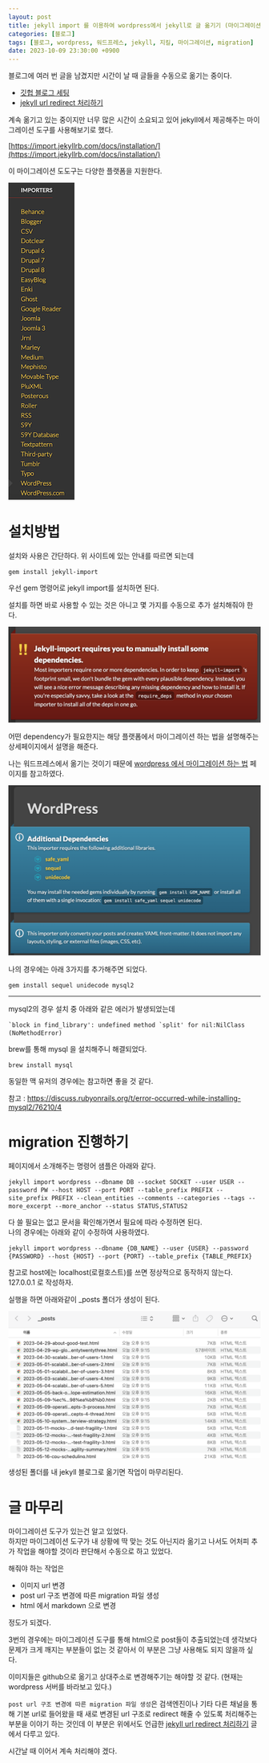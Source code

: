 ```yaml
---
layout: post
title: jekyll import 를 이용하여 wordpress에서 jekyll로 글 옮기기 (마이그레이션)
categories: [블로그]
tags: [블로그, wordpress, 워드프레스, jekyll, 지킬, 마이그레이션, migration]
date: 2023-10-09 23:30:00 +0900
---
```


블로그에 여러 번 글을 남겼지만 시간이 날 때 글들을 수동으로 옮기는 중이다.

- [깃헙 블로그 세팅](/2023/09/15/깃헙-블로그-세팅)
- [jekyll url redirect 처리하기](/2023/09/28/jekyll-url-redirect-처리하기)

계속 옮기고 있는 중이지만 너무 많은 시간이 소요되고 있어 jekyll에서 제공해주는 마이그레이션 도구를 사용해보기로 했다.

[https://import.jekyllrb.com/docs/installation/](https://import.jekyllrb.com/docs/installation/)

이 마이그레이션 도도구는 다양한 플랫폼을 지원한다.

![support platforms](/assets/images/2023-10-09-migration-wordpress-to-jekyll-using-jekyll-import/support-platforms.png)

# 설치방법

설치와 사용은 간단하다.
위 사이트에 있는 안내를 따르면 되는데

```
gem install jekyll-import
```

우선 gem 명령어로 jekyll import를 설치하면 된다.

설치를 하면 바로 사용할 수 있는 것은 아니고 몇 가지를 수동으로 추가 설치해줘야 한다.

![require-dependencies](/assets/images/2023-10-09-migration-wordpress-to-jekyll-using-jekyll-import/require-dependencies.png)

어떤 dependency가 필요한지는 해당 플랫폼에서 마이그레이션 하는 법을 설명해주는 상세페이지에서 설명을 해준다.

나는 워드프레스에서 옮기는 것이기 때문에 [wordpress 에서 마이그레이션 하는 법](https://import.jekyllrb.com/docs/wordpress/) 페이지를 참고하였다.

![wordpress-require-dependencies](/assets/images/2023-10-09-migration-wordpress-to-jekyll-using-jekyll-import/wordpress-require-dependencies.png)

나의 경우에는 아래 3가지를 추가해주면 되었다.

```
gem install sequel unidecode mysql2
```

---

mysql2의 경우 설치 중 아래와 같은 에러가 발생되었는데

```
`block in find_library': undefined method `split' for nil:NilClass (NoMethodError)
```

brew를 통해 mysql 을 설치해주니 해결되었다.

```
brew install mysql
```

동일한 맥 유저의 경우에는 참고하면 좋을 것 같다.

참고 : https://discuss.rubyonrails.org/t/error-occurred-while-installing-mysql2/76210/4

# migration 진행하기

페이지에서 소개해주는 명령어 샘플은 아래와 같다.

```
jekyll import wordpress --dbname DB --socket SOCKET --user USER --password PW --host HOST --port PORT --table_prefix PREFIX --site_prefix PREFIX --clean_entities --comments --categories --tags --more_excerpt --more_anchor --status STATUS,STATUS2
```

다 쓸 필요는 없고 문서을 확인해가면서 필요에 따라 수정하면 된다.  
나의 경우에는 아래와 같이 수정하여 사용하였다.

```
jekyll import wordpress --dbname {DB_NAME} --user {USER} --password {PASSWORD} --host {HOST} --port {PORT} --table_prefix {TABLE_PREFIX}
```

참고로 host에는 localhost(로컬호스트)를 쓰면 정상적으로 동작하지 않는다. 127.0.0.1 로 작성하자.

실행을 하면 아래와같이 \_posts 폴더가 생성이 된다.

![migrated images](/assets/images/2023-10-09-migration-wordpress-to-jekyll-using-jekyll-import/migrated-posts.png)

생성된 폴더를 내 jekyll 블로그로 옮기면 작업이 마무리된다.

# 글 마무리

마이그레이션 도구가 있는건 알고 있었다.  
하지만 마이그레이션 도구가 내 상황에 딱 맞는 것도 아닌지라 옮기고 나서도 어처피 추가 작업을 해야할 것이라 판단해서 수동으로 하고 있었다.

해줘야 하는 작업은

- 이미지 url 변경
- post url 구조 변경에 따른 migration 파일 생성
- html 에서 markdown 으로 변경

정도가 되겠다.

3번의 경우에는 마이그레이션 도구를 통해 html으로 post들이 추출되었는데 생각보다 문제가 크게 깨지는 부분들이 없는 것 같아서 이 부분은 그냥 사용해도 되지 않을까 싶다.

이미지들은 github으로 옮기고 상대주소로 변경해주기는 해야할 것 같다.
(현재는 wordpress 서버를 바라보고 있다.)

`post url 구조 변경에 따른 migration 파일 생성`은 검색엔진이나 기타 다른 채널을 통해 기본 url로 들어왔을 때 새로 변경된 url 구조로 redirect 해줄 수 있도록 처리해주는 부분을 이야기 하는 것인데 이 부분은 위에서도 언급한 [jekyll url redirect 처리하기](/2023/09/28/jekyll-url-redirect-처리하기) 글에서 다루고 있다.

시간날 때 이어서 계속 처리해야 겠다.
